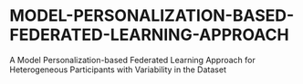 # MODEL-PERSONALIZATION-BASED-FEDERATED-LEARNING-APPROACH
A Model Personalization-based Federated Learning Approach for Heterogeneous Participants with Variability in the Dataset
